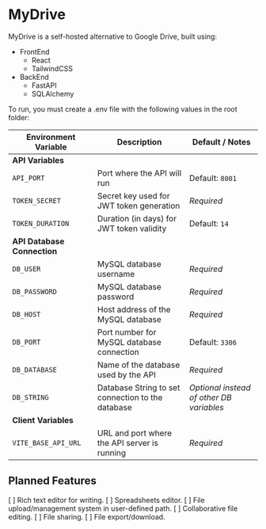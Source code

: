 # MyDrive

MyDrive is a self-hosted alternative to Google Drive, built using:
- FrontEnd
    - React
    - TailwindCSS
- BackEnd
    - FastAPI
    - SQLAlchemy


To run, you must create a .env file with the following values in the root folder:

| **Environment Variable** | **Description**                                         | **Default / Notes**                  |
|--------------------------|---------------------------------------------------------|--------------------------------------|
| **API Variables**        |                                                         |                                      |
| `API_PORT`               | Port where the API will run                             | Default: `8001`                      |
| `TOKEN_SECRET`           | Secret key used for JWT token generation                | *Required*                           |
| `TOKEN_DURATION`         | Duration (in days) for JWT token validity               | Default: `14`                        |
| **API Database Connection** |                                                      |                                      |
| `DB_USER`                | MySQL database username                                 | *Required*                           |
| `DB_PASSWORD`            | MySQL database password                                 | *Required*                           |
| `DB_HOST`                | Host address of the MySQL database                      | *Required*                           |
| `DB_PORT`                | Port number for MySQL database connection               | Default: `3306`                      |
| `DB_DATABASE`            | Name of the database used by the API                    | *Required*                           |
| `DB_STRING`              | Database String to set connection to the database       | *Optional instead of other DB variables*|
| **Client Variables**     |                                                         |                                      |
| `VITE_BASE_API_URL`      | URL and port where the API server is running            | *Required*                           |


## Planned Features
[ ] Rich text editor for writing.
[ ] Spreadsheets editor.
[ ] File upload/management system in user-defined path.
[ ] Collaborative file editing.
[ ] File sharing.
[ ] File export/download.